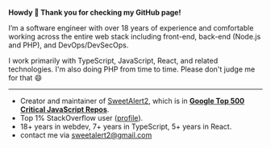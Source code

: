 **Howdy 👋 Thank you for checking my GitHub page!**

I’m a software engineer with over 18 years of experience and comfortable working across the entire web stack including front-end, back-end (Node.js and PHP), and DevOps/DevSecOps.

I work primarily with TypeScript, JavaScript, React, and related technologies. I'm also doing PHP from time to time. Please don't judge me for that :smile:

---

 - Creator and maintainer of [SweetAlert2](https://github.com/sweetalert2/sweetalert2), which is in [**Google Top 500 Critical JavaScript Repos**](https://github.com/ossf/criticality_score). 
 - Top 1% StackOverflow user ([profile](https://stackoverflow.com/users/1331425/limon-monte?tab=profile)).
 - 18+ years in webdev, 7+ years in TypeScript, 5+ years in React.
 - contact me via sweetalert2@gmail.com
